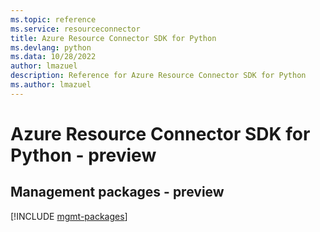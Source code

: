 ```yaml
---
ms.topic: reference
ms.service: resourceconnector
title: Azure Resource Connector SDK for Python
ms.devlang: python
ms.data: 10/28/2022
author: lmazuel
description: Reference for Azure Resource Connector SDK for Python
ms.author: lmazuel
---
```

# Azure Resource Connector SDK for Python - preview

## Management packages - preview
[!INCLUDE [mgmt-packages](resource-connector-mgmt-index.md)]